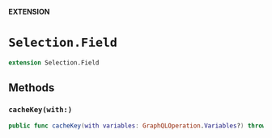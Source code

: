 **EXTENSION**

# `Selection.Field`
```swift
extension Selection.Field
```

## Methods
### `cacheKey(with:)`

```swift
public func cacheKey(with variables: GraphQLOperation.Variables?) throws -> String
```
